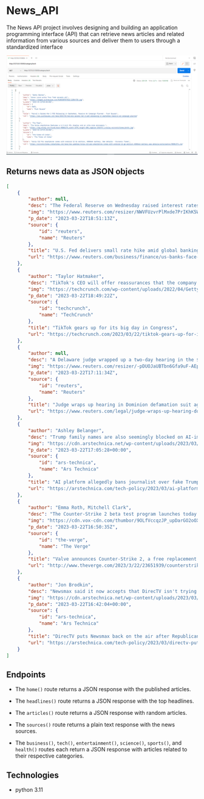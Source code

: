 # News_API
The News API project involves designing and building an application programming interface (API) that can retrieve news articles and related information from various sources and deliver them to users through a standardized interface

![](/app/static/assets/img/screenshot.PNG)

## Returns news data as JSON objects 
```json
[
    {
        "author": null,
        "desc": "The Federal Reserve on Wednesday raised interest rates by a quarter of a percentage point, but indicated it was on the verge of pausing further increases in borrowing costs amid recent turmoil in financial markets spurred by the collapse of two U.S. banks.",
        "img": "https://www.reuters.com/resizer/NWVFUzvrPlMxde7PrIKhK5WuTlc=/1200x628/smart/filters:quality(80)/cloudfront-us-east-2.images.arcpublishing.com/reuters/VL7XFOQFJNP3NC7LYLIS5QUVAM.jpg",
        "p_date": "2023-03-22T18:51:13Z",
        "source": {
            "id": "reuters",
            "name": "Reuters"
        },
        "title": "U.S. Fed delivers small rate hike amid global banking turmoil",
        "url": "https://www.reuters.com/business/finance/us-banks-face-scrutiny-fed-rate-decision-looms-2023-03-22/"
    },
    {
        "author": "Taylor Hatmaker",
        "desc": "TikTok's CEO will offer reassurances that the company can safeguard the safety of minors and ward off threats to U.S. user privacy.",
        "img": "https://techcrunch.com/wp-content/uploads/2022/04/GettyImages-1231203702.jpeg?resize=1200,800",
        "p_date": "2023-03-22T18:49:22Z",
        "source": {
            "id": "techcrunch",
            "name": "TechCrunch"
        },
        "title": "TikTok gears up for its big day in Congress",
        "url": "https://techcrunch.com/2023/03/22/tiktok-gears-up-for-its-big-day-in-congress/"
    },
    {
        "author": null,
        "desc": "A Delaware judge wrapped up a two-day hearing in the $1.6 billion defamation lawsuit by Dominion Voting Systems against Fox Corp <a href=\"https://www.reuters.com/companies/FOXA.O\" target=\"_blank\">(FOXA.O)</a> over vote-rigging claims aired by Fox News, but di…",
        "img": "https://www.reuters.com/resizer/-pDUOJaUBTbn6Gfa9uF-AEpci2k=/1200x628/smart/filters:quality(80)/cloudfront-us-east-2.images.arcpublishing.com/reuters/76AKZUKCBNKC5EDC2T66FAQTI4.jpg",
        "p_date": "2023-03-22T17:11:34Z",
        "source": {
            "id": "reuters",
            "name": "Reuters"
        },
        "title": "Judge wraps up hearing in Dominion defamation suit against Fox; no ruling",
        "url": "https://www.reuters.com/legal/judge-wraps-up-hearing-dominion-defamation-suit-against-fox-no-ruling-2023-03-22/"
    },
    {
        "author": "Ashley Belanger",
        "desc": "Trump family names are also seemingly blocked on AI-imager Midjourney.",
        "img": "https://cdn.arstechnica.net/wp-content/uploads/2023/03/AI-faked-Trump-arrest-image_Eliot-Higgins_Midjourney-760x380.jpeg",
        "p_date": "2023-03-22T17:05:28+00:00",
        "source": {
            "id": "ars-technica",
            "name": "Ars Technica"
        },
        "title": "AI platform allegedly bans journalist over fake Trump arrest images",
        "url": "https://arstechnica.com/tech-policy/2023/03/ai-platform-allegedly-bans-journalist-over-fake-trump-arrest-images/"
    },
    {
        "author": "Emma Roth, Mitchell Clark",
        "desc": "The Counter-Strike 2 beta test program launches today before Valve officially launches the CS:GO replacement this summer in a bigger, brighter, faster refresh of its popular FPS title.",
        "img": "https://cdn.vox-cdn.com/thumbor/9OLfVccqzJP_upDarGO2oOXBhFw=/0x0:2524x1730/1200x628/filters:focal(1262x865:1263x866)/cdn.vox-cdn.com/uploads/chorus_asset/file/24528220/Screenshot_2023_03_22_at_09.43.05.png",
        "p_date": "2023-03-22T16:50:35Z",
        "source": {
            "id": "the-verge",
            "name": "The Verge"
        },
        "title": "Valve announces Counter-Strike 2, a free replacement for CS:GO",
        "url": "http://www.theverge.com/2023/3/22/23651939/counterstrike-cs2-valve-smoke-grenades-limited-test"
    },
    {
        "author": "Jon Brodkin",
        "desc": "Newsmax said it now accepts that DirecTV isn't trying to censor conservatives.",
        "img": "https://cdn.arstechnica.net/wp-content/uploads/2023/03/getty-newsmax-760x380.jpg",
        "p_date": "2023-03-22T16:42:04+00:00",
        "source": {
            "id": "ars-technica",
            "name": "Ars Technica"
        },
        "title": "DirecTV puts Newsmax back on the air after Republicans’ angry protests",
        "url": "https://arstechnica.com/tech-policy/2023/03/directv-puts-newsmax-back-on-the-air-after-republicans-angry-protests/"
    }
]

```
## Endpoints 
- The `home()` route returns a JSON response with the published articles. 
- The `headlines()` route returns a JSON response with the top headlines. 
- The `articles()` route returns a JSON response with random articles. 
- The `sources()` route returns a plain text response with the news sources.

- The `business()`, `tech()`, `entertainment()`, `science()`, `sports()`, and` health()` routes each return a JSON response 
    with articles related to their respective categories.




## Technologies
- python 3.11



